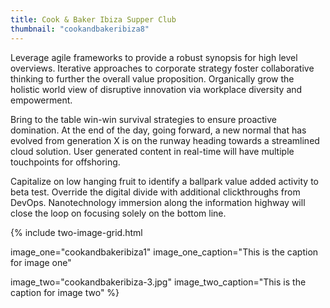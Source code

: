 ```yaml
---
title: Cook & Baker Ibiza Supper Club
thumbnail: "cookandbakeribiza8"
---
```

Leverage agile frameworks to provide a robust synopsis for high level overviews. Iterative approaches to corporate strategy foster collaborative thinking to further the overall value proposition. Organically grow the holistic world view of disruptive innovation via workplace diversity and empowerment.

Bring to the table win-win survival strategies to ensure proactive domination. At the end of the day, going forward, a new normal that has evolved from generation X is on the runway heading towards a streamlined cloud solution. User generated content in real-time will have multiple touchpoints for offshoring.

Capitalize on low hanging fruit to identify a ballpark value added activity to beta test. Override the digital divide with additional clickthroughs from DevOps. Nanotechnology immersion along the information highway will close the loop on focusing solely on the bottom line.



{% 
include two-image-grid.html

image_one="cookandbakeribiza1"
image_one_caption="This is the caption for image one"

image_two="cookandbakeribiza-3.jpg"
image_two_caption="This is the caption for image two"
%}
